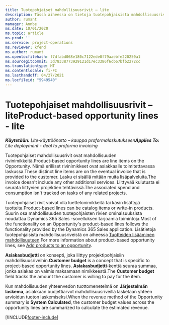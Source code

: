 ```yaml
---
title: Tuotepohjaiset mahdollisuusrivit – lite
description: Tässä aiheessa on tietoja tuotepohjaisista mahdollisuusrivinimikkeistä Project Operationsissa.
author: rumant
manager: Annbe
ms.date: 10/01/2020
ms.topic: article
ms.prod: ''
ms.service: project-operations
ms.reviewer: kfend
ms.author: rumant
ms.openlocfilehash: f7dfabd068e180c7122ede0f79aaebfe220250a1
ms.sourcegitcommit: 3d78338773929121d17ec3386f6cb67bfb2272cc
ms.translationtype: HT
ms.contentlocale: fi-FI
ms.lasthandoff: 04/27/2021
ms.locfileid: "5949540"
---
```

# <a name="product-based-opportunity-lines---lite"></a><span data-ttu-id="565e3-103">Tuotepohjaiset mahdollisuusrivit – lite</span><span class="sxs-lookup"><span data-stu-id="565e3-103">Product-based opportunity lines - lite</span></span>

<span data-ttu-id="565e3-104">_**Käytetään:** Lite-käyttöönotto – kauppa proformalaskutukseen_</span><span class="sxs-lookup"><span data-stu-id="565e3-104">_**Applies To:** Lite deployment - deal to proforma invoicing_</span></span>

<span data-ttu-id="565e3-105">Tuotepohjaiset mahdollisuusrivit ovat mahdollisuuden rivinimikkeitä.</span><span class="sxs-lookup"><span data-stu-id="565e3-105">Product-based opportunity lines are line items on the Opportunity.</span></span> <span data-ttu-id="565e3-106">Nämä erilliset rivinimikkeet ovat asiakkaalle toimitettavassa laskussa.</span><span class="sxs-lookup"><span data-stu-id="565e3-106">These distinct line items are on the eventual invoice that is provided to the customer.</span></span> <span data-ttu-id="565e3-107">Lasku ei sisällä mitään muita lisäpalveluita.</span><span class="sxs-lookup"><span data-stu-id="565e3-107">The invoice doesn't include any other additional services.</span></span> <span data-ttu-id="565e3-108">Liittyvää kulutusta ei seurata liittyvien projektien tehtävissä.</span><span class="sxs-lookup"><span data-stu-id="565e3-108">The associated spend and consumption isn't tracked on tasks of any related projects.</span></span>

<span data-ttu-id="565e3-109">Tuotepohjaiset rivit voivat olla luettelonimikkeitä tai käsin lisättyjä tuotteita.</span><span class="sxs-lookup"><span data-stu-id="565e3-109">Product-based lines can be catalog items or write-in products.</span></span> <span data-ttu-id="565e3-110">Suurin osa mahdollisuuden tuotepohjaisten rivien ominaisuuksista noudattaa Dynamics 365 Sales -sovelluksen tarjoamia toimintoja.</span><span class="sxs-lookup"><span data-stu-id="565e3-110">Most of the functionality on an Opportunity's product-based lines follows the functionality provided by the Dynamics 365 Sales application.</span></span> <span data-ttu-id="565e3-111">Lisätietoja tuotepohjaisista mahdollisuusriveistä on aiheessa [Tuotteiden lisääminen mahdollisuuteen](/dynamics365/sales-enterprise/add-products-opportunity).</span><span class="sxs-lookup"><span data-stu-id="565e3-111">For more information about product-based opportunity lines, see [Add products to an opportunity](/dynamics365/sales-enterprise/add-products-opportunity).</span></span>

<span data-ttu-id="565e3-112">**Asiakasbudjetti** on konsepti, joka liittyy projektipohjaisiin mahdollisuusriveihin.</span><span class="sxs-lookup"><span data-stu-id="565e3-112">**Customer budget** is a concept that is specific to project-based opportunity lines.</span></span> <span data-ttu-id="565e3-113">**Asiakasbudjetti**-kenttä seuraa summaa, jonka asiakas on valmis maksamaan nimikkeestä.</span><span class="sxs-lookup"><span data-stu-id="565e3-113">The **Customer budget** field tracks the amount the customer is willing to pay for the item.</span></span>

<span data-ttu-id="565e3-114">Kun mahdollisuuden yhteenvedon tuottomenetelmä on **Järjestelmän laskema**, asiakkaan budjettiarvot mahdollisuusriveillä lasketaan yhteen arvioidun tuoton laskemiseksi.</span><span class="sxs-lookup"><span data-stu-id="565e3-114">When the revenue method of the Opportunity summary is **System Calculated**, the customer budget values across the opportunity lines are summarized to calculate the estimated revenue.</span></span> 



[!INCLUDE[footer-include](../../includes/footer-banner.md)]
